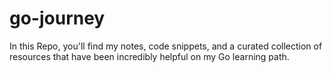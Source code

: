 # go-journey
In this Repo, you'll find my notes, code snippets, and a curated collection of resources that have been incredibly helpful on my Go learning path.
